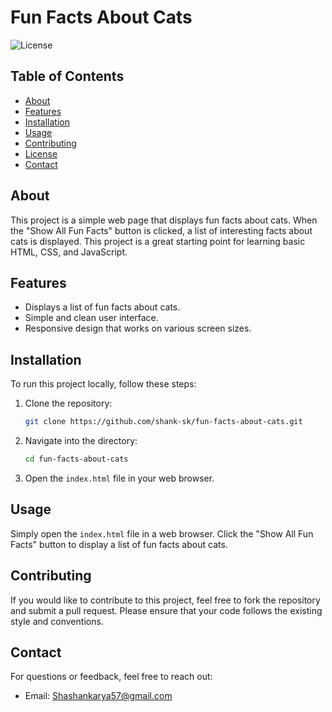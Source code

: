 # Fun Facts About Cats

![License](https://img.shields.io/badge/license-MIT-blue.svg)

## Table of Contents

- [About](#about)
- [Features](#features)
- [Installation](#installation)
- [Usage](#usage)
- [Contributing](#contributing)
- [License](#license)
- [Contact](#contact)

## About

This project is a simple web page that displays fun facts about cats. When the "Show All Fun Facts" button is clicked, a list of interesting facts about cats is displayed. This project is a great starting point for learning basic HTML, CSS, and JavaScript.

## Features

- Displays a list of fun facts about cats.
- Simple and clean user interface.
- Responsive design that works on various screen sizes.

## Installation

To run this project locally, follow these steps:

1. Clone the repository:

    ```bash
    git clone https://github.com/shank-sk/fun-facts-about-cats.git
    ```

2. Navigate into the directory:

    ```bash
    cd fun-facts-about-cats
    ```

3. Open the `index.html` file in your web browser.

## Usage

Simply open the `index.html` file in a web browser. Click the "Show All Fun Facts" button to display a list of fun facts about cats.

## Contributing

If you would like to contribute to this project, feel free to fork the repository and submit a pull request. Please ensure that your code follows the existing style and conventions.


## Contact

For questions or feedback, feel free to reach out:

- Email: Shashankarya57@gmail.com
